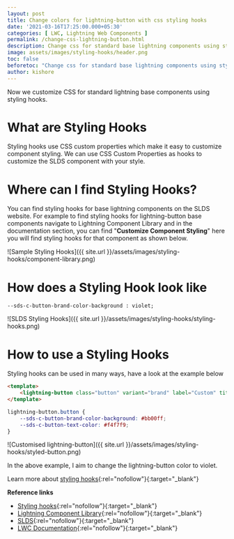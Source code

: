 ```yaml
---
layout: post
title: Change colors for lightning-button with css styling hooks
date: '2021-03-16T17:25:00.000+05:30'
categories: [ LWC, Lightning Web Components ]
permalink: /change-css-lightning-button.html
description: Change css for standard base lightning components using styling hooks
image: assets/images/styling-hooks/header.png
toc: false
beforetoc: "Change css for standard base lightning components using styling hooks"
author: kishore
---
```


Now we customize CSS for standard lightning base components using styling hooks.

# What are Styling Hooks
Styling hooks use CSS custom properties which make it easy to customize component styling. We can use CSS Custom Properties as hooks to customize the SLDS component with your style.

# Where can I find Styling Hooks?
You can find styling hooks for base lightning components on the SLDS website. For example to find styling hooks for lightning-button base components navigate to Lightning Component Library and in the documentation section, you can find "**Customize Component Styling**" here you will find styling hooks for that component as shown below.

![Sample Styling Hooks]({{ site.url }}/assets/images/styling-hooks/component-library.png)

# How does a Styling Hook look like

    --sds-c-button-brand-color-background : violet;

![SLDS Styling Hooks]({{ site.url }}/assets/images/styling-hooks/styling-hooks.png)

# How to use a Styling Hooks
Styling hooks can be used in many ways, have a look at the example below
```html
<template>
	<lightning-button class="button" variant="brand" label="Custom" title="custom"></lightning-button>
</template>
```
```css
lightning-button.button {
	--sds-c-button-brand-color-background: #bb00ff;
    --sds-c-button-text-color: #f4f7f9;
}
```

![Customised lightning-button]({{ site.url }}/assets/images/styling-hooks/styled-button.png)

In the above example, I aim to change the lightning-button color to violet.

Learn more about [styling hooks](https://www.lightningdesignsystem.com/platforms/lightning/styling-hooks/){:rel="nofollow"}{:target="_blank"}


**Reference links**
- [Styling hooks](https://www.lightningdesignsystem.com/platforms/lightning/styling-hooks/){:rel="nofollow"}{:target="_blank"}
- [Lightning Component Library](https://developer.salesforce.com/docs/component-library/bundle/lightning-button/documentation){:rel="nofollow"}{:target="_blank"}
- [SLDS](https://www.lightningdesignsystem.com/components/buttons/#Styling-Hooks-Overview){:rel="nofollow"}{:target="_blank"}
- [LWC Documentation](https://developer.salesforce.com/docs/component-library/documentation/en/50.0/lwc/lwc.create_components_css_custom_properties){:rel="nofollow"}{:target="_blank"}